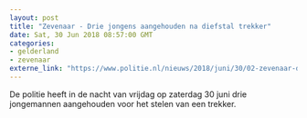 ```yaml
---
layout: post
title: "Zevenaar - Drie jongens aangehouden na diefstal trekker"
date: Sat, 30 Jun 2018 08:57:00 GMT
categories: 
- gelderland 
- zevenaar 
externe_link: "https://www.politie.nl/nieuws/2018/juni/30/02-zevenaar-drie-jongens-aangehouden-na-diefstal-trekker.html"
---
```


De politie heeft in de nacht van vrijdag op zaterdag 30 juni drie jongemannen aangehouden voor het stelen van een trekker.

